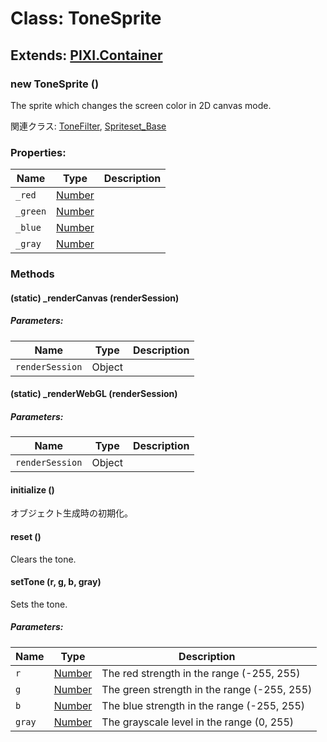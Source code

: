 # Class: ToneSprite

## Extends: [PIXI.Container](PIXI.Container.md)

### new ToneSprite ()

The sprite which changes the screen color in 2D canvas mode.

関連クラス: [ToneFilter](ToneFilter.md), [Spriteset_Base](Spriteset_Base.md)

### Properties:

| Name     | Type                | Description |
| -------- | ------------------- | ----------- |
| `_red`   | [Number](Number.md) |             |
| `_green` | [Number](Number.md) |             |
| `_blue`  | [Number](Number.md) |             |
| `_gray`  | [Number](Number.md) |             |

### Methods

#### (static) \_renderCanvas (renderSession)

##### Parameters:

| Name            | Type   | Description |
| --------------- | ------ | ----------- |
| `renderSession` | Object |             |

#### (static) \_renderWebGL (renderSession)

##### Parameters:

| Name            | Type   | Description |
| --------------- | ------ | ----------- |
| `renderSession` | Object |             |

#### initialize ()

オブジェクト生成時の初期化。

#### reset ()

Clears the tone.

#### setTone (r, g, b, gray)

Sets the tone.

##### Parameters:

| Name   | Type                | Description                                 |
| ------ | ------------------- | ------------------------------------------- |
| `r`    | [Number](Number.md) | The red strength in the range (-255, 255)   |
| `g`    | [Number](Number.md) | The green strength in the range (-255, 255) |
| `b`    | [Number](Number.md) | The blue strength in the range (-255, 255)  |
| `gray` | [Number](Number.md) | The grayscale level in the range (0, 255)   |
